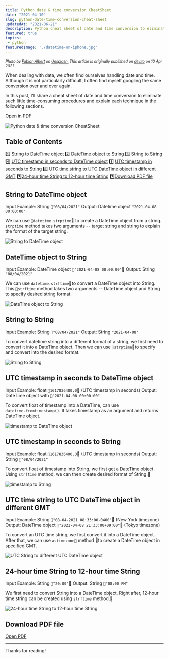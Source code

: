 ```yaml
---
title: Python date & time conversion CheatSheet
date: "2021-04-10"
slug: python-date-time-conversion-cheat-sheet
updatedAt: "2021-06-21"
description: Python cheat sheet of date and time conversion to eliminate such little time-consuming procedures
featured: true
topics:
 - python
featuredImage: './datetime-on-iphone.jpg'
---
```


<small><em>Photo by <a href="https://unsplash.com/@fabiraw?utm_source=unsplash&utm_medium=referral&utm_content=creditCopyText">Fabian Albert</a> on <a href="https://unsplash.com/?utm_source=unsplash&utm_medium=referral&utm_content=creditCopyText">Unsplash.</a> This article is originally published on <a href="https://dev.to/maikomiyazaki">dev.to</a> on  10 Apr 2021.</em></small>

When dealing with data, we often find ourselves handling date and time. Although it is not particularly difficult, I often find myself googling the same conversion over and over again.

In this post, I'll share a cheat sheet of date and time conversion to eliminate such little time-consuming procedures and explain each technique in the following sections.

<a href="https://blogimagesbucket129368.s3-eu-west-1.amazonaws.com/Python+date+%26+time+Conversion+Cheat+Sheet+(1).pdf">Open in PDF</a>

![Python date & time conversion CheatSheet](https://dev-to-uploads.s3.amazonaws.com/uploads/articles/22penwtw672vtmq31wgp.png)

## Table of Contents
1️⃣ [String to DateTime object](#chapter-1)
2️⃣ [DateTime object to String](#chapter-2)
3️⃣ [String to String](#chapter-3)
4️⃣ [UTC timestamp in seconds to DateTime object](#chapter-4)
5️⃣ [UTC timestamp in seconds to String](#chapter-5)
6️⃣ [UTC time string to UTC DateTime object in different GMT](#chapter-6)
7️⃣[24-hour time String to 12-hour time String](#chapter-7)
7️⃣[Download PDF file](#chapter-8)



## String to DateTime object<a name="chapter-1"></a>

Input Example: String `"08/04/2021"`
Output: Datetime object `"2021-04-08 00:00:00"`

We can use `datetime.strptime` to create a DateTime object from a string. `strptime` method takes two arguments -- target string and string to explain the format of the target string.

![String to DateTime object](https://dev-to-uploads.s3.amazonaws.com/uploads/articles/d07appjcwb6dvobr62x8.jpg)


## DateTime object to String<a name="chapter-2"></a>

Input Example: DateTime object `"2021-04-08 00:00:00"`
Output: String `"08/04/2021"`

We can use `datetime.strftime`to convert a DateTime object into String. This `strftime` method takes two arguments -- DateTime object and String to specify desired string format.

![DateTime object to String](https://dev-to-uploads.s3.amazonaws.com/uploads/articles/vk5hniejj6f87lxhr3gy.jpg)


## String to String<a name="chapter-3"></a>

Input Example: String `"08/04/2021"`
Output: String `"2021-04-08"`

To convert datetime string into a different format of a string, we first need to convert it into a DateTime object. Then we can use `strptime`to specify and convert into the desired format.

![String to String](https://dev-to-uploads.s3.amazonaws.com/uploads/articles/ezgvcmh2sn4qatxersar.jpg)

## UTC timestamp in seconds to DateTime object<a name="chapter-4"></a>

Input Example: float `1617836400.0` (UTC timestamp in seconds)
Output: DateTime object with `"2021-04-08 00:00:00"`

To convert float of timestamp into a DateTime, can use `datetime.fromtimestamp()`. It takes timestamp as an argument and returns DateTime object.

![timestamp to DateTime object](https://dev-to-uploads.s3.amazonaws.com/uploads/articles/823m3uozr95aqlmc0hjo.jpg)


## UTC timestamp in seconds to String<a name="chapter-5"></a>

Input Example: float `1617836400.0` (UTC timestamp in seconds)
Output: String `"08/04/2021"`

To convert float of timestamp into String, we first get a DateTime object. Using `strftime` method, we can then create desired format of String.

![timestamp to String](https://dev-to-uploads.s3.amazonaws.com/uploads/articles/qpqzsq96cmkrrq6y501c.jpg)

## UTC time string to UTC DateTime object in different GMT<a name="chapter-6"></a>

Input Example: String `"08-04-2021 08:33:00-0400"` (New York timezone)
Output: DateTime object `"2021-04-08 21:33:00+09:00"` (Tokyo timezone)

To convert an UTC time string, we first convert it into a DateTime object. After that, we can use `astimezone` method to create a DateTime object in specified GMT.

![UTC String to different UTC DateTime object](https://dev-to-uploads.s3.amazonaws.com/uploads/articles/xwnxgsb2pvy7rjbkhd6k.jpg)

## 24-hour time String to 12-hour time String<a name="chapter-7"></a>

Input Example: String `"20:00"`
Output: String `"08:00 PM"`

We first need to convert String into a DateTime object. Right after, 12-hour time string can be created using `strftime` method.

![24-hour time String to 12-hour time String](https://dev-to-uploads.s3.amazonaws.com/uploads/articles/g47btuhimb15dulk9h3o.jpg)

## Download PDF file<a name="chapter-8"></a>

<a href="https://blogimagesbucket129368.s3-eu-west-1.amazonaws.com/Python+date+%26+time+Conversion+Cheat+Sheet+(1).pdf">Open PDF</a>

---

Thanks for reading!